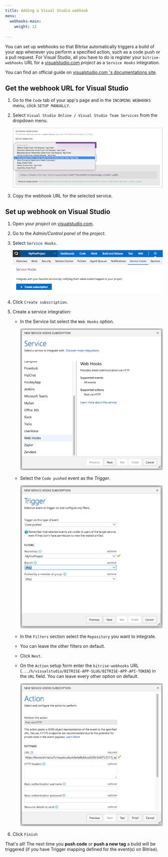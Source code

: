 ```yaml
---
title: Adding a Visual Studio webhook
menu:
  webhooks-main:
    weight: 12

---
```

You can set up webhooks so that Bitrise automatically triggers a build of your app whenever you perform a specified action, such as a code push or a pull request. For Visual Studio, all you have to do is register your `bitrise-webhooks` URL for
a [visualstudio.com](https://visualstudio.com) *project* as a `Service Hooks` integration.

You can find an official guide
on [visualstudio.com 's documentations site](https://www.visualstudio.com/en-us/get-started/integrate/service-hooks/webhooks-and-vso-vs).

## Get the webhook URL for Visual Studio

1. Go to the `Code` tab of your app's page and in the `INCOMING WEBHOOKS` menu, click `SETUP MANUALLY`.

1. Select `Visual Studio Online / Visual Studio Team Services` from the dropdown menu.

    ![Screenshot](/img/bitrise-visual-webhook.png)

1. Copy the webhook URL for the selected service.

## Set up webhook on Visual Studio

1. Open your *project* on [visualstudio.com](https://visualstudio.com).
1. Go to the *Admin/Control panel* of the *project*.
1. Select `Service Hooks`.

    ![Screenshot](/img/webhooks/visual-studio-service-hooks.png)

1. Click `Create subscription`.
1. Create a service integration:

    * In the Service list select the `Web Hooks` option.

        ![Screenshot](/img/webhooks/visual-studio-new-service.png)

    * Select the `Code pushed` event as the *Trigger*.

        ![Screenshot](/img/webhooks/visual-studio-code-pushed.png)

    * In the `Filters` section select the `Repository` you want to integrate.
    * You can leave the other filters on default.
    * Click `Next`.
    * On the `Action` setup form enter the `bitrise-webhooks` URL (`.../h/visualstudio/BITRISE-APP-SLUG/BITRISE-APP-API-TOKEN`) in the `URL` field. You can leave every other option on default.

        ![Screenshot](/img/webhooks/visual-studio-webhook-url.png)

1. Click `Finish`

That's all! The next time you __push code__ or __push a new tag__
a build will be triggered (if you have Trigger mapping defined for the event(s) on Bitrise).
